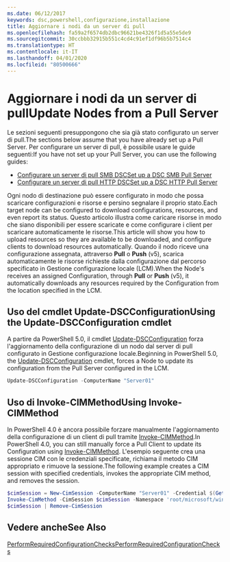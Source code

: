 ```yaml
---
ms.date: 06/12/2017
keywords: dsc,powershell,configurazione,installazione
title: Aggiornare i nodi da un server di pull
ms.openlocfilehash: fa59a2f6574db2dbc96621be4326f1d5a55e5de9
ms.sourcegitcommit: 30ccbbb32915b551c4cd4c91ef1df96b5b7514c4
ms.translationtype: HT
ms.contentlocale: it-IT
ms.lasthandoff: 04/01/2020
ms.locfileid: "80500666"
---
```

# <a name="update-nodes-from-a-pull-server"></a><span data-ttu-id="64dc4-103">Aggiornare i nodi da un server di pull</span><span class="sxs-lookup"><span data-stu-id="64dc4-103">Update Nodes from a Pull Server</span></span>

<span data-ttu-id="64dc4-104">Le sezioni seguenti presuppongono che sia già stato configurato un server di pull.</span><span class="sxs-lookup"><span data-stu-id="64dc4-104">The sections below assume that you have already set up a Pull Server.</span></span> <span data-ttu-id="64dc4-105">Per configurare un server di pull, è possibile usare le guide seguenti:</span><span class="sxs-lookup"><span data-stu-id="64dc4-105">If you have not set up your Pull Server, you can use the following guides:</span></span>

- [<span data-ttu-id="64dc4-106">Configurare un server di pull SMB DSC</span><span class="sxs-lookup"><span data-stu-id="64dc4-106">Set up a DSC SMB Pull Server</span></span>](pullServerSmb.md)
- [<span data-ttu-id="64dc4-107">Configurare un server di pull HTTP DSC</span><span class="sxs-lookup"><span data-stu-id="64dc4-107">Set up a DSC HTTP Pull Server</span></span>](pullServer.md)

<span data-ttu-id="64dc4-108">Ogni nodo di destinazione può essere configurato in modo che possa scaricare configurazioni e risorse e persino segnalare il proprio stato.</span><span class="sxs-lookup"><span data-stu-id="64dc4-108">Each target node can be configured to download configurations, resources, and even report its status.</span></span> <span data-ttu-id="64dc4-109">Questo articolo illustra come caricare risorse in modo che siano disponibili per essere scaricate e come configurare i client per scaricare automaticamente le risorse.</span><span class="sxs-lookup"><span data-stu-id="64dc4-109">This article will show you how to upload resources so they are available to be downloaded, and configure clients to download resources automatically.</span></span> <span data-ttu-id="64dc4-110">Quando il nodo riceve una configurazione assegnata, attraverso **Pull** o **Push** (v5), scarica automaticamente le risorse richieste dalla configurazione dal percorso specificato in Gestione configurazione locale (LCM).</span><span class="sxs-lookup"><span data-stu-id="64dc4-110">When the Node's receives an assigned Configuration, through **Pull** or **Push** (v5), it automatically downloads any resources required by the Configuration from the location specified in the LCM.</span></span>

## <a name="using-the-update-dscconfiguration-cmdlet"></a><span data-ttu-id="64dc4-111">Uso del cmdlet Update-DSCConfiguration</span><span class="sxs-lookup"><span data-stu-id="64dc4-111">Using the Update-DSCConfiguration cmdlet</span></span>

<span data-ttu-id="64dc4-112">A partire da PowerShell 5.0, il cmdlet [Update-DSCConfiguration](/powershell/module/psdesiredstateconfiguration/update-dscconfiguration) forza l'aggiornamento della configurazione di un nodo dal server di pull configurato in Gestione configurazione locale.</span><span class="sxs-lookup"><span data-stu-id="64dc4-112">Beginning in PowerShell 5.0, the [Update-DSCConfiguration](/powershell/module/psdesiredstateconfiguration/update-dscconfiguration) cmdlet, forces a Node to update its configuration from the Pull Server configured in the LCM.</span></span>

```powershell
Update-DSCConfiguration -ComputerName "Server01"
```

## <a name="using-invoke-cimmethod"></a><span data-ttu-id="64dc4-113">Uso di Invoke-CIMMethod</span><span class="sxs-lookup"><span data-stu-id="64dc4-113">Using Invoke-CIMMethod</span></span>

<span data-ttu-id="64dc4-114">In PowerShell 4.0 è ancora possibile forzare manualmente l'aggiornamento della configurazione di un client di pull tramite [Invoke-CIMMethod](/powershell/module/cimcmdlets/invoke-cimmethod).</span><span class="sxs-lookup"><span data-stu-id="64dc4-114">In PowerShell 4.0, you can still manually force a Pull Client to update its Configuration using [Invoke-CIMMethod](/powershell/module/cimcmdlets/invoke-cimmethod).</span></span> <span data-ttu-id="64dc4-115">L'esempio seguente crea una sessione CIM con le credenziali specificate, richiama il metodo CIM appropriato e rimuove la sessione.</span><span class="sxs-lookup"><span data-stu-id="64dc4-115">The following example creates a CIM session with specified credentials, invokes the appropriate CIM method, and removes the session.</span></span>

```powershell
$cimSession = New-CimSession -ComputerName "Server01" -Credential $(Get-Credential)
Invoke-CimMethod -CimSession $cimSession -Namespace 'root/microsoft/windows/desiredstateconfiguration' -Class 'MSFT_DscLocalConfigurationManager' -MethodName 'PerformRequiredConfigurationChecks' -Arguments @{ 'Flags' = [uint32]1 } -Verbose
$cimSession | Remove-CimSession
```

## <a name="see-also"></a><span data-ttu-id="64dc4-116">Vedere anche</span><span class="sxs-lookup"><span data-stu-id="64dc4-116">See Also</span></span>

[<span data-ttu-id="64dc4-117">PerformRequiredConfigurationChecks</span><span class="sxs-lookup"><span data-stu-id="64dc4-117">PerformRequiredConfigurationChecks</span></span>](../reference/mof-classes/msft-dsclocalconfigurationmanager-performrequiredconfigurationchecks.md)
